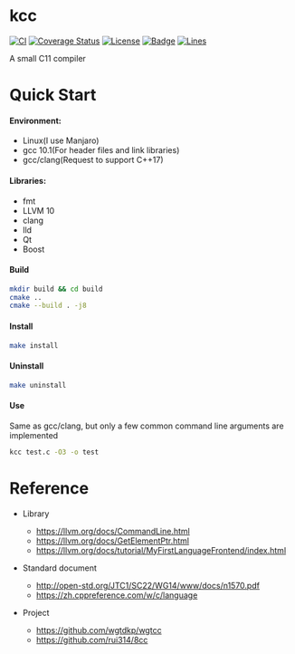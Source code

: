 # kcc

[![CI](https://github.com/KaiserLancelot/kcc/workflows/CI/badge.svg)](https://github.com/KaiserLancelot/kcc/actions)
[![Coverage Status](https://coveralls.io/repos/github/KaiserLancelot/kcc/badge.svg?branch=master)](https://coveralls.io/github/KaiserLancelot/kcc?branch=master)
[![License](https://img.shields.io/github/license/KaiserLancelot/kcc)](LICENSE)
[![Badge](https://img.shields.io/badge/link-996.icu-%23FF4D5B.svg?style=flat-square)](https://996.icu/#/en_US)
[![Lines](https://tokei.rs/b1/github/KaiserLancelot/kcc)](https://github.com/Aaronepower/tokei)

A small C11 compiler

# Quick Start

#### Environment:

* Linux(I use Manjaro)
* gcc 10.1(For header files and link libraries)
* gcc/clang(Request to support C++17)

#### Libraries:

* fmt
* LLVM 10
* clang
* lld
* Qt
* Boost

#### Build

```bash
mkdir build && cd build
cmake ..
cmake --build . -j8
```

#### Install

```bash
make install
```

#### Uninstall

```bash
make uninstall
```

#### Use

Same as gcc/clang, but only a few common command line arguments are implemented

```bash
kcc test.c -O3 -o test
```

# Reference
* Library
  * https://llvm.org/docs/CommandLine.html
  * https://llvm.org/docs/GetElementPtr.html
  * https://llvm.org/docs/tutorial/MyFirstLanguageFrontend/index.html

* Standard document
  * http://open-std.org/JTC1/SC22/WG14/www/docs/n1570.pdf 
  * https://zh.cppreference.com/w/c/language

* Project
  * https://github.com/wgtdkp/wgtcc
  * https://github.com/rui314/8cc
